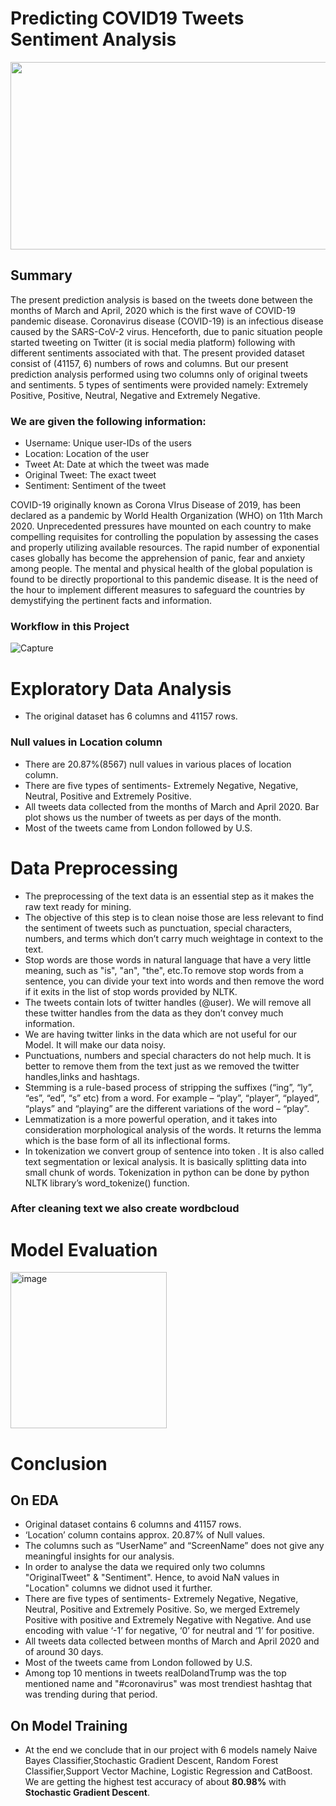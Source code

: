 # **Predicting COVID19 Tweets Sentiment Analysis**


<p align="center">
  <img width="1000" height="300" src="https://user-images.githubusercontent.com/107030716/204017034-7ec59d88-977b-43fa-bd9c-a969561fe12e.png">
</p>






## Summary
The present prediction analysis is based on the tweets done between the months of March and April, 2020 which is the first wave of COVID-19 pandemic disease. Coronavirus disease (COVID-19) is an infectious disease caused by the SARS-CoV-2 virus. Henceforth, due to panic situation people started tweeting on Twitter (it is social media platform) following with different sentiments associated with that. 
The present provided dataset consist of (41157, 6) numbers of rows and columns. But our present prediction analysis performed using two columns only of original tweets and sentiments. 5 types of sentiments were provided namely: Extremely Positive, Positive, Neutral, Negative and Extremely Negative. </br> 

### We are given the following information:

* Username: Unique user-IDs of the users
* Location: Location of the user
* Tweet At: Date at which the tweet was made
* Original Tweet: The exact tweet
* Sentiment: Sentiment of the tweet

COVID-19 originally known as Corona VIrus Disease of 2019, has been declared as a pandemic by World Health Organization (WHO) on 11th March 2020. Unprecedented pressures have mounted on each country to make compelling requisites for controlling the population by assessing the cases and properly utilizing available resources. The rapid number of exponential cases globally has become the apprehension of panic, fear and anxiety among people. The mental and physical health of the global population is found to be directly proportional to this pandemic disease. It is the need of the hour to implement different measures to safeguard the countries by demystifying the pertinent facts and information.

### Workflow in this Project

![Capture](https://user-images.githubusercontent.com/82259772/130586521-be05913c-1b2f-4a20-85f2-1982a833daeb.PNG) 

# Exploratory Data Analysis

* The original dataset has 6 columns and 41157 rows.

### Null values in Location column

* There are 20.87%(8567) null values in various places of location column. 
* There are five types of sentiments- Extremely Negative, Negative, Neutral, Positive and Extremely Positive.
* All tweets data collected from the months of March and April 2020. Bar plot shows us the number of tweets as per days of the month.
* Most of the tweets came from London followed by U.S.

# Data Preprocessing

* The preprocessing of the text data is an essential step as it makes the raw text ready for mining.
* The objective of this step is to clean noise those are less relevant to find the sentiment of tweets such as punctuation, special characters, numbers, and terms which don’t carry much weightage in context to the text.
* Stop words are those words in natural language that have a very little meaning, such as "is", "an", "the", etc.To remove stop words from a sentence, you can divide your text into words and then remove the word if it exits in the list of stop words provided by NLTK.
* The tweets contain lots of twitter handles (@user). We will remove all these twitter handles from the data as they don’t convey much information.
* We are having twitter links in the data which are not useful for our Model. It will make our data noisy.
* Punctuations, numbers and special characters do not help much. It is better to remove them from the text just as we removed the twitter handles,links and hashtags.
* Stemming is a rule-based process of stripping the suffixes (“ing”, “ly”, “es”, “ed”, “s” etc) from a word. For example – “play”, “player”, “played”, “plays” and “playing” are the different variations of the word – “play”.
* Lemmatization is a more powerful operation, and it takes into consideration morphological analysis of the words. It returns the lemma which is the base form of all its inflectional forms.
* In tokenization we convert group of sentence into token . It is also called text segmentation or lexical analysis. It is basically splitting data into small chunk of words. Tokenization in python can be done by python NLTK library’s word_tokenize() function.

### After cleaning text we also create wordbcloud

# Model Evaluation

<img width="250" alt="image" src="https://user-images.githubusercontent.com/76884379/217923877-119d08d0-d6d8-4244-8979-0dc61782f598.png">

# Conclusion

## On EDA

*  Original dataset contains 6 columns and 41157 rows. <br>
*  ‘Location’ column contains approx. 20.87% of Null values.<br>
*  The columns such as “UserName” and “ScreenName” does not give any meaningful insights for our analysis.
*  In order to analyse the data we required only two columns "OriginalTweet" & "Sentiment". Hence, to avoid NaN values in "Location" columns we didnot used it further.
*  There are five types of sentiments- Extremely Negative, Negative, Neutral, Positive and Extremely Positive. So, we merged Extremely Positive with positive and Extremely Negative with Negative. And use encoding with value ‘-1’ for negative, ‘0’ for neutral and ‘1’ for positive. 
*  All tweets data collected between months of March and April 2020 and of around 30 days.
*  Most of the tweets came from London followed by U.S.
*  Among top 10 mentions in tweets realDolandTrump was the top mentioned name and "#coronavirus" was most trendiest hashtag that was trending during that period. 


## On Model Training

* At the end we conclude that in our project with 6 models namely Naive Bayes Classifier,Stochastic Gradient Descent, Random Forest Classifier,Support Vector Machine, Logistic Regression and CatBoost. We are getting the highest test accuracy of about **80.98%** with **Stochastic Gradient Descent**. </br> 
